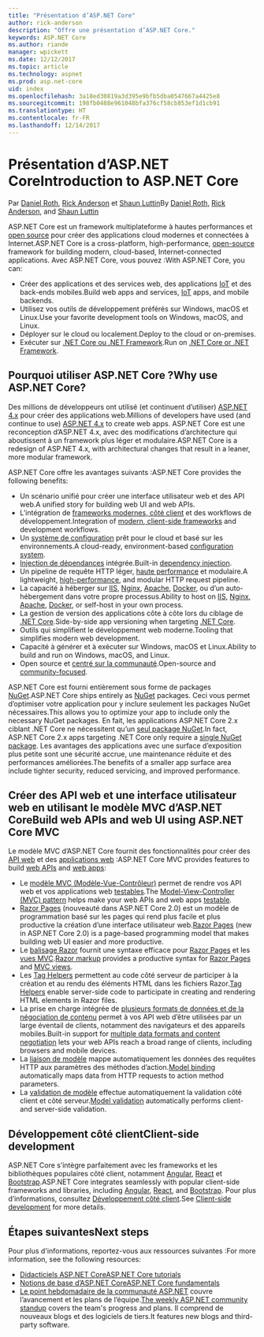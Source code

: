 ```yaml
---
title: "Présentation d’ASP.NET Core"
author: rick-anderson
description: "Offre une présentation d’ASP.NET Core."
keywords: ASP.NET Core
ms.author: riande
manager: wpickett
ms.date: 12/12/2017
ms.topic: article
ms.technology: aspnet
ms.prod: asp.net-core
uid: index
ms.openlocfilehash: 3a18ed30819a3d395e9bfb5dba0547667a4425e8
ms.sourcegitcommit: 198fb0488e961048bfa376cf58cb853ef1d1cb91
ms.translationtype: HT
ms.contentlocale: fr-FR
ms.lasthandoff: 12/14/2017
---
```

# <a name="introduction-to-aspnet-core"></a><span data-ttu-id="d08e3-104">Présentation d’ASP.NET Core</span><span class="sxs-lookup"><span data-stu-id="d08e3-104">Introduction to ASP.NET Core</span></span>

<span data-ttu-id="d08e3-105">Par [Daniel Roth](https://github.com/danroth27), [Rick Anderson](https://twitter.com/RickAndMSFT) et [Shaun Luttin](https://twitter.com/dicshaunary)</span><span class="sxs-lookup"><span data-stu-id="d08e3-105">By [Daniel Roth](https://github.com/danroth27), [Rick Anderson](https://twitter.com/RickAndMSFT), and [Shaun Luttin](https://twitter.com/dicshaunary)</span></span>

<span data-ttu-id="d08e3-106">ASP.NET Core est un framework multiplateforme à hautes performances et [open source](https://github.com/aspnet/home) pour créer des applications cloud modernes et connectées à Internet.</span><span class="sxs-lookup"><span data-stu-id="d08e3-106">ASP.NET Core is a cross-platform, high-performance, [open-source](https://github.com/aspnet/home) framework for building modern, cloud-based, Internet-connected applications.</span></span> <span data-ttu-id="d08e3-107">Avec ASP.NET Core, vous pouvez :</span><span class="sxs-lookup"><span data-stu-id="d08e3-107">With ASP.NET Core, you can:</span></span>

* <span data-ttu-id="d08e3-108">Créer des applications et des services web, des applications [IoT](https://www.microsoft.com/internet-of-things/) et des back-ends mobiles.</span><span class="sxs-lookup"><span data-stu-id="d08e3-108">Build web apps and services, [IoT](https://www.microsoft.com/internet-of-things/) apps, and mobile backends.</span></span>
* <span data-ttu-id="d08e3-109">Utilisez vos outils de développement préférés sur Windows, macOS et Linux.</span><span class="sxs-lookup"><span data-stu-id="d08e3-109">Use your favorite development tools on Windows, macOS, and Linux.</span></span>
* <span data-ttu-id="d08e3-110">Déployer sur le cloud ou localement.</span><span class="sxs-lookup"><span data-stu-id="d08e3-110">Deploy to the cloud or on-premises.</span></span>
* <span data-ttu-id="d08e3-111">Exécuter sur [.NET Core ou .NET Framework](https://docs.microsoft.com/dotnet/articles/standard/choosing-core-framework-server).</span><span class="sxs-lookup"><span data-stu-id="d08e3-111">Run on [.NET Core or .NET Framework](https://docs.microsoft.com/dotnet/articles/standard/choosing-core-framework-server).</span></span>

## <a name="why-use-aspnet-core"></a><span data-ttu-id="d08e3-112">Pourquoi utiliser ASP.NET Core ?</span><span class="sxs-lookup"><span data-stu-id="d08e3-112">Why use ASP.NET Core?</span></span>

<span data-ttu-id="d08e3-113">Des millions de développeurs ont utilisé (et continuent d’utiliser) [ASP.NET 4.x](https://docs.microsoft.com/en-us/aspnet/overview) pour créer des applications web.</span><span class="sxs-lookup"><span data-stu-id="d08e3-113">Millions of developers have used (and continue to use) [ASP.NET 4.x](https://docs.microsoft.com/en-us/aspnet/overview) to create web apps.</span></span> <span data-ttu-id="d08e3-114">ASP.NET Core est une reconception d’ASP.NET 4.x, avec des modifications d’architecture qui aboutissent à un framework plus léger et modulaire.</span><span class="sxs-lookup"><span data-stu-id="d08e3-114">ASP.NET Core is a redesign of ASP.NET 4.x, with architectural changes that result in a leaner, more modular framework.</span></span>

<span data-ttu-id="d08e3-115">ASP.NET Core offre les avantages suivants :</span><span class="sxs-lookup"><span data-stu-id="d08e3-115">ASP.NET Core provides the following benefits:</span></span>

* <span data-ttu-id="d08e3-116">Un scénario unifié pour créer une interface utilisateur web et des API web.</span><span class="sxs-lookup"><span data-stu-id="d08e3-116">A unified story for building web UI and web APIs.</span></span>
* <span data-ttu-id="d08e3-117">L’intégration de [frameworks modernes, côté client](xref:client-side/index) et des workflows de développement.</span><span class="sxs-lookup"><span data-stu-id="d08e3-117">Integration of [modern, client-side frameworks](xref:client-side/index) and development workflows.</span></span>
* <span data-ttu-id="d08e3-118">Un [système de configuration](xref:fundamentals/configuration/index) prêt pour le cloud et basé sur les environnements.</span><span class="sxs-lookup"><span data-stu-id="d08e3-118">A cloud-ready, environment-based [configuration system](xref:fundamentals/configuration/index).</span></span>
* <span data-ttu-id="d08e3-119">[Injection de dépendances](xref:fundamentals/dependency-injection) intégrée.</span><span class="sxs-lookup"><span data-stu-id="d08e3-119">Built-in [dependency injection](xref:fundamentals/dependency-injection).</span></span>
* <span data-ttu-id="d08e3-120">Un pipeline de requête HTTP léger, [haute performance](https://github.com/aspnet/benchmarks) et modulaire.</span><span class="sxs-lookup"><span data-stu-id="d08e3-120">A lightweight, [high-performance](https://github.com/aspnet/benchmarks), and modular HTTP request pipeline.</span></span>
* <span data-ttu-id="d08e3-121">La capacité à héberger sur [IIS](xref:publishing/iis), [Nginx](xref:publishing/linuxproduction), [Apache](xref:publishing/apache-proxy), [Docker](xref:publishing/docker), ou d’un auto-hébergement dans votre propre processus.</span><span class="sxs-lookup"><span data-stu-id="d08e3-121">Ability to host on [IIS](xref:publishing/iis), [Nginx](xref:publishing/linuxproduction), [Apache](xref:publishing/apache-proxy), [Docker](xref:publishing/docker), or self-host in your own process.</span></span>
* <span data-ttu-id="d08e3-122">La gestion de version des applications côte à côte lors du ciblage de [.NET Core](https://docs.microsoft.com/dotnet/articles/standard/choosing-core-framework-server).</span><span class="sxs-lookup"><span data-stu-id="d08e3-122">Side-by-side app versioning when targeting [.NET Core](https://docs.microsoft.com/dotnet/articles/standard/choosing-core-framework-server).</span></span>
* <span data-ttu-id="d08e3-123">Outils qui simplifient le développement web moderne.</span><span class="sxs-lookup"><span data-stu-id="d08e3-123">Tooling that simplifies modern web development.</span></span>
* <span data-ttu-id="d08e3-124">Capacité à générer et à exécuter sur Windows, macOS et Linux.</span><span class="sxs-lookup"><span data-stu-id="d08e3-124">Ability to build and run on Windows, macOS, and Linux.</span></span>
* <span data-ttu-id="d08e3-125">Open source et [centré sur la communauté](https://live.asp.net/).</span><span class="sxs-lookup"><span data-stu-id="d08e3-125">Open-source and [community-focused](https://live.asp.net/).</span></span>

<span data-ttu-id="d08e3-126">ASP.NET Core est fourni entièrement sous forme de packages [NuGet](https://www.nuget.org/).</span><span class="sxs-lookup"><span data-stu-id="d08e3-126">ASP.NET Core ships entirely as [NuGet](https://www.nuget.org/) packages.</span></span> <span data-ttu-id="d08e3-127">Ceci vous permet d’optimiser votre application pour y inclure seulement les packages NuGet nécessaires.</span><span class="sxs-lookup"><span data-stu-id="d08e3-127">This allows you to optimize your app to include only the necessary NuGet packages.</span></span> <span data-ttu-id="d08e3-128">En fait, les applications ASP.NET Core 2.x ciblant .NET Core ne nécessitent qu’un [seul package NuGet](xref:fundamentals/metapackage).</span><span class="sxs-lookup"><span data-stu-id="d08e3-128">In fact, ASP.NET Core 2.x apps targeting .NET Core only require a [single NuGet package](xref:fundamentals/metapackage).</span></span> <span data-ttu-id="d08e3-129">Les avantages des applications avec une surface d’exposition plus petite sont une sécurité accrue, une maintenance réduite et des performances améliorées.</span><span class="sxs-lookup"><span data-stu-id="d08e3-129">The benefits of a smaller app surface area include tighter security, reduced servicing, and improved performance.</span></span>

## <a name="build-web-apis-and-web-ui-using-aspnet-core-mvc"></a><span data-ttu-id="d08e3-130">Créer des API web et une interface utilisateur web en utilisant le modèle MVC d’ASP.NET Core</span><span class="sxs-lookup"><span data-stu-id="d08e3-130">Build web APIs and web UI using ASP.NET Core MVC</span></span>

<span data-ttu-id="d08e3-131">Le modèle MVC d’ASP.NET Core fournit des fonctionnalités pour créer des [API web](xref:tutorials/index#building-web-apis) et des [applications web](xref:tutorials/index#building-web-applications) :</span><span class="sxs-lookup"><span data-stu-id="d08e3-131">ASP.NET Core MVC provides features to build [web APIs](xref:tutorials/index#building-web-apis) and [web apps](xref:tutorials/index#building-web-applications):</span></span>

* <span data-ttu-id="d08e3-132">Le [modèle MVC (Modèle-Vue-Contrôleur)](xref:mvc/overview) permet de rendre vos API web et vos applications web [testables](testing/index.md).</span><span class="sxs-lookup"><span data-stu-id="d08e3-132">The [Model-View-Controller (MVC) pattern](xref:mvc/overview) helps make your web APIs and web apps [testable](testing/index.md).</span></span>
* <span data-ttu-id="d08e3-133">[Razor Pages](xref:mvc/razor-pages/index) (nouveauté dans ASP.NET Core 2.0) est un modèle de programmation basé sur les pages qui rend plus facile et plus productive la création d’une interface utilisateur web.</span><span class="sxs-lookup"><span data-stu-id="d08e3-133">[Razor Pages](xref:mvc/razor-pages/index) (new in ASP.NET Core 2.0) is a page-based programming model that makes building web UI easier and more productive.</span></span>
* <span data-ttu-id="d08e3-134">Le [balisage Razor](xref:mvc/views/razor) fournit une syntaxe efficace pour [Razor Pages](xref:mvc/razor-pages/index) et les [vues MVC](xref:mvc/views/overview).</span><span class="sxs-lookup"><span data-stu-id="d08e3-134">[Razor markup](xref:mvc/views/razor) provides a productive syntax for [Razor Pages](xref:mvc/razor-pages/index) and [MVC views](xref:mvc/views/overview).</span></span>
* <span data-ttu-id="d08e3-135">Les [Tag Helpers](xref:mvc/views/tag-helpers/intro) permettent au code côté serveur de participer à la création et au rendu des éléments HTML dans les fichiers Razor.</span><span class="sxs-lookup"><span data-stu-id="d08e3-135">[Tag Helpers](xref:mvc/views/tag-helpers/intro) enable server-side code to participate in creating and rendering HTML elements in Razor files.</span></span>
* <span data-ttu-id="d08e3-136">La prise en charge intégrée de [plusieurs formats de données et de la négociation de contenu](mvc/models/formatting.md) permet à vos API web d’être utilisées par un large éventail de clients, notamment des navigateurs et des appareils mobiles.</span><span class="sxs-lookup"><span data-stu-id="d08e3-136">Built-in support for [multiple data formats and content negotiation](mvc/models/formatting.md) lets your web APIs reach a broad range of clients, including browsers and mobile devices.</span></span>
* <span data-ttu-id="d08e3-137">La [liaison de modèle](xref:mvc/models/model-binding) mappe automatiquement les données des requêtes HTTP aux paramètres des méthodes d’action.</span><span class="sxs-lookup"><span data-stu-id="d08e3-137">[Model binding](xref:mvc/models/model-binding) automatically maps data from HTTP requests to action method parameters.</span></span>
* <span data-ttu-id="d08e3-138">La [validation de modèle](xref:mvc/models/validation) effectue automatiquement la validation côté client et côté serveur.</span><span class="sxs-lookup"><span data-stu-id="d08e3-138">[Model validation](xref:mvc/models/validation) automatically performs client- and server-side validation.</span></span>

## <a name="client-side-development"></a><span data-ttu-id="d08e3-139">Développement côté client</span><span class="sxs-lookup"><span data-stu-id="d08e3-139">Client-side development</span></span>

<span data-ttu-id="d08e3-140">ASP.NET Core s’intègre parfaitement avec les frameworks et les bibliothèques populaires côté client, notamment [Angular](xref:spa/angular), [React](xref:spa/react) et [Bootstrap](xref:client-side/bootstrap).</span><span class="sxs-lookup"><span data-stu-id="d08e3-140">ASP.NET Core integrates seamlessly with popular client-side frameworks and libraries, including [Angular](xref:spa/angular), [React](xref:spa/react), and [Bootstrap](xref:client-side/bootstrap).</span></span> <span data-ttu-id="d08e3-141">Pour plus d’informations, consultez [Développement côté client](xref:client-side/index).</span><span class="sxs-lookup"><span data-stu-id="d08e3-141">See [Client-side development](xref:client-side/index) for more details.</span></span>

## <a name="next-steps"></a><span data-ttu-id="d08e3-142">Étapes suivantes</span><span class="sxs-lookup"><span data-stu-id="d08e3-142">Next steps</span></span>

<span data-ttu-id="d08e3-143">Pour plus d'informations, reportez-vous aux ressources suivantes :</span><span class="sxs-lookup"><span data-stu-id="d08e3-143">For more information, see the following resources:</span></span>

* [<span data-ttu-id="d08e3-144">Didacticiels ASP.NET Core</span><span class="sxs-lookup"><span data-stu-id="d08e3-144">ASP.NET Core tutorials</span></span>](xref:tutorials/index)
* [<span data-ttu-id="d08e3-145">Notions de base d’ASP.NET Core</span><span class="sxs-lookup"><span data-stu-id="d08e3-145">ASP.NET Core fundamentals</span></span>](xref:fundamentals/index)
* <span data-ttu-id="d08e3-146">[Le point hebdomadaire de la communauté ASP.NET](https://live.asp.net/) couvre l’avancement et les plans de l’équipe.</span><span class="sxs-lookup"><span data-stu-id="d08e3-146">[The weekly ASP.NET community standup](https://live.asp.net/) covers the team's progress and plans.</span></span> <span data-ttu-id="d08e3-147">Il comprend de nouveaux blogs et des logiciels de tiers.</span><span class="sxs-lookup"><span data-stu-id="d08e3-147">It features new blogs and third-party software.</span></span>
